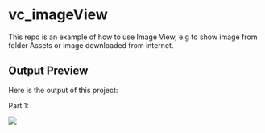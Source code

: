# vc_imageView
This repo is an example of how to use Image View, e.g to show image from folder Assets or image downloaded from internet.


## Output Preview
Here is the output of this project:

Part 1:

![](http://luthfifr.com/buku_ios_101/gif/viewController/vc_imageView.gif)

